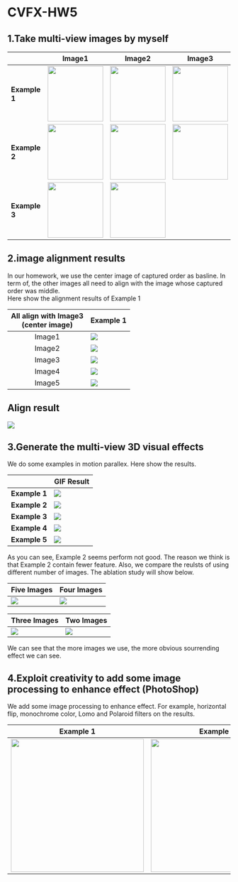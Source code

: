 # CVFX-HW5

## 1.Take multi-view images by myself
|              |Image1|Image2|Image3|Image4|Image5|
|--------------|------|------|------|------|------|
|**Example 1**|<img width="125" height="125" src='src/tt1.jpg'>|<img width="125" height="125" src='src/tt2.jpg'>|<img width="125" height="125" src='src/tt3.jpg'>|<img width="125" height="125" src='src/tt4.jpg'>|<img width="125" height="125" src='src/tt5.jpg'>
|**Example 2**|<img width="125" height="125" src='src/gg1.jpg'>|<img width="125" height="125" src='src/gg2.jpg'>|<img width="125" height="125" src='src/gg3.jpg'>|<img width="125" height="125" src='src/gg4.jpg'>|
|**Example 3**|<img width="125" height="125" src='src/IMG_0065.JPG'>|<img width="125" height="125" src='src/IMG_0066.JPG'>|

## 2.image alignment results
In our homework, we use the center image of captured order as basline. In term of, the other images all need to align with the image whose captured order was middle. <br>
Here show the alignment results of Example 1 

|All align with Image3<br>(center image)|**Example 1**|
|:-------------------:|-------------|
|Image1|<img src='matching_fig/matching1.jpg'>|
|Image2|<img src='matching_fig/matching2.jpg'>|
|Image3|<img src='matching_fig/matching3.jpg'>|
|Image4|<img src='matching_fig/matching4.jpg'>|
|Image5|<img src='matching_fig/matching5.jpg'>|

## Align result
<img src='ggwp.png'>

## 3.Generate the multi-view 3D visual effects
We do some examples in motion parallex. Here show the results.

|             |**GIF Result**|
|:-----------:|--------------|
|**Example 1**|<img src='ttt.gif'>|
|**Example 2**|<img src='ggg.gif'>|
|**Example 3**|<img src='aaa.gif'>|
|**Example 4**|<img src='result_1.gif'>|
|**Example 5**|<img src='result_2.gif'>|

As you can see, Example 2 seems perform not good. The reason we think is that Example 2 contain fewer feature.
Also, we compare the reulsts of using different number of images. The ablation study will show below.

|Five Images|Four Images|
|--------------------|----------------------|
|<img src='ttt.gif'>|<img src='ttt1.gif'>|

|Three Images|Two Images|
|--------------------|----------------------|
|<img src='ttt2.gif'>|<img src='ttt3.gif'>|

We can see that the more images we use, the more obvious sourrending effect we can see.

## 4.Exploit creativity to add some image processing to enhance effect (PhotoShop)

We add some image processing to enhance effect. For example, horizontal flip, monochrome color, Lomo and Polaroid filters on the results.

|Example 1|Example 2|Example 3|
|---|---|---|
|<img src='filter/result_1_.gif' width="300">|<img src='filter/result_2_.gif' width="300">|<img src='filter/ttt_.gif' width="300">|
